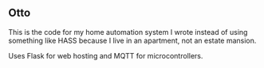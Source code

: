 ## Otto

This is the code for my home automation system I wrote instead of using something like HASS because I live in an apartment, not an estate mansion.

Uses Flask for web hosting and MQTT for microcontrollers.

